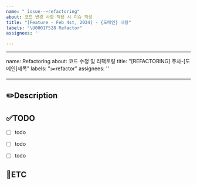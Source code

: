 ```yaml
---
name: " issue--✂️refactoring"
about: 코드 변경 사항 적용 시 이슈 작성
title: "[Feature - Feb 4st, 2024] - {도메인} 내용"
labels: "\U0001F528 Refactor"
assignees: ''

---
```


---
name: Refactoring
about: 코드 수정 및 리팩토링
title: "[REFACTORING] 주차-[도메인]제목"
labels: "✂️refactor"
assignees: ''

---

✏️Description
-
<!--코드 수정 및 리팩토링에 관련된 이슈 설명-->

✅TODO
-
- [ ] todo
- [ ] todo
- [ ] todo


🐾ETC
-
